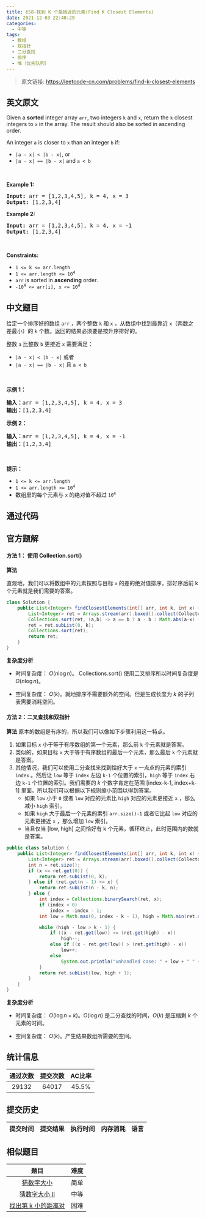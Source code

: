 ```yaml
---
title: 658-找到 K 个最接近的元素(Find K Closest Elements)
date: 2021-12-03 22:40:29
categories:
  - 中等
tags:
  - 数组
  - 双指针
  - 二分查找
  - 排序
  - 堆（优先队列）
---
```


> 原文链接: https://leetcode-cn.com/problems/find-k-closest-elements


## 英文原文
<div><p>Given a <strong>sorted</strong> integer array <code>arr</code>, two integers <code>k</code> and <code>x</code>, return the <code>k</code> closest integers to <code>x</code> in the array. The result should also be sorted in ascending order.</p>

<p>An integer <code>a</code> is closer to <code>x</code> than an integer <code>b</code> if:</p>

<ul>
	<li><code>|a - x| &lt; |b - x|</code>, or</li>
	<li><code>|a - x| == |b - x|</code> and <code>a &lt; b</code></li>
</ul>

<p>&nbsp;</p>
<p><strong>Example 1:</strong></p>
<pre><strong>Input:</strong> arr = [1,2,3,4,5], k = 4, x = 3
<strong>Output:</strong> [1,2,3,4]
</pre><p><strong>Example 2:</strong></p>
<pre><strong>Input:</strong> arr = [1,2,3,4,5], k = 4, x = -1
<strong>Output:</strong> [1,2,3,4]
</pre>
<p>&nbsp;</p>
<p><strong>Constraints:</strong></p>

<ul>
	<li><code>1 &lt;= k &lt;= arr.length</code></li>
	<li><code>1 &lt;= arr.length &lt;= 10<sup>4</sup></code></li>
	<li><code>arr</code> is sorted in <strong>ascending</strong> order.</li>
	<li><code>-10<sup>4</sup> &lt;= arr[i], x &lt;= 10<sup>4</sup></code></li>
</ul>
</div>

## 中文题目
<div><p>给定一个排序好的数组 <code>arr</code> ，两个整数 <code>k</code> 和 <code>x</code> ，从数组中找到最靠近 <code>x</code>（两数之差最小）的 <code>k</code> 个数。返回的结果必须要是按升序排好的。</p>

<p>整数 <code>a</code> 比整数 <code>b</code> 更接近 <code>x</code> 需要满足：</p>

<ul>
	<li><code>|a - x| < |b - x|</code> 或者</li>
	<li><code>|a - x| == |b - x|</code> 且 <code>a < b</code></li>
</ul>

<p> </p>

<p><strong>示例 1：</strong></p>

<pre>
<strong>输入：</strong>arr = [1,2,3,4,5], k = 4, x = 3
<strong>输出：</strong>[1,2,3,4]
</pre>

<p><strong>示例 2：</strong></p>

<pre>
<strong>输入：</strong>arr = [1,2,3,4,5], k = 4, x = -1
<strong>输出：</strong>[1,2,3,4]
</pre>

<p> </p>

<p><strong>提示：</strong></p>

<ul>
	<li><code>1 <= k <= arr.length</code></li>
	<li><code>1 <= arr.length <= 10<sup>4</sup></code></li>
	<li>数组里的每个元素与 <code>x</code> 的绝对值不超过 <code>10<sup>4</sup></code></li>
</ul>
</div>

## 通过代码
<RecoDemo>
</RecoDemo>


## 官方题解
#### 方法 1： 使用 Collection.sort()

**算法**

直观地，我们可以将数组中的元素按照与目标 `x` 的差的绝对值排序，排好序后前 k 个元素就是我们需要的答案。

```Java []
class Solution {
    public List<Integer> findClosestElements(int[] arr, int k, int x) {
        List<Integer> ret = Arrays.stream(arr).boxed().collect(Collectors.toList());
        Collections.sort(ret, (a,b) -> a == b ? a - b : Math.abs(a-x) - Math.abs(b-x));
        ret = ret.subList(0, k);
        Collections.sort(ret);
        return ret;
    }
}
```

**复杂度分析**

* 时间复杂度： $O(n\log n)$。 Collections.sort() 使用二叉排序所以时间复杂度是 $O(n\log n)$。

* 空间复杂度： $O(k)$。就地排序不需要额外的空间。但是生成长度为 $k$ 的子列表需要消耗空间。

#### 方法 2：二叉查找和双指针

**算法**
原本的数组是有序的，所以我们可以像如下步骤利用这一特点。
1. 如果目标 `x` 小于等于有序数组的第一个元素，那么前 `k` 个元素就是答案。
2. 类似的，如果目标 `x` 大于等于有序数组的最后一个元素，那么最后 `k` 个元素就是答案。
3. 其他情况，我们可以使用二分查找来找到恰好大于 `x` 一点点的元素的索引 `index` 。然后让 `low` 等于 `index` 左边 `k-1` 个位置的索引，`high` 等于 `index` 右边 `k-1` 个位置的索引。我们需要的 $k$ 个数字肯定在范围 [index-k-1, index+k-1] 里面。所以我们可以根据以下规则缩小范围以得到答案。
    * 如果 `low` 小于 `0` 或者 `low` 对应的元素比 `high` 对应的元素更接近 `x` ，那么减小 `high` 索引。
    * 如果 `high` 大于最后一个元素的索引 `arr.size()-1` 或者它比起 `low` 对应的元素更接近 `x` ，那么增加 `low` 索引。
    * 当且仅当 [low, high] 之间恰好有 k 个元素，循环终止，此时范围内的数就是答案。

```Java []
public class Solution {
 	public List<Integer> findClosestElements(int[] arr, int k, int x) {
        List<Integer> ret = Arrays.stream(arr).boxed().collect(Collectors.toList());
		int n = ret.size();
		if (x <= ret.get(0)) {
			return ret.subList(0, k);
		} else if (ret.get(n - 1) <= x) {
			return ret.subList(n - k, n);
		} else {
			int index = Collections.binarySearch(ret, x);
			if (index < 0)
				index = -index - 1;
			int low = Math.max(0, index - k - 1), high = Math.min(ret.size() - 1, index + k - 1);

			while (high - low > k - 1) {
				if ((x - ret.get(low)) <= (ret.get(high) - x))
					high--;
				else if ((x - ret.get(low)) > (ret.get(high) - x))
					low++;
				else
					System.out.println("unhandled case: " + low + " " + high);
			}
			return ret.subList(low, high + 1);
		}
	}
}
```

**复杂度分析**

* 时间复杂度： $O(\log n +k)$。$O(\log n)$ 是二分查找的时间，$O(k)$ 是压缩剩 $k$ 个元素的时间。

* 空间复杂度： $O(k)$。产生结果数组所需要的空间。


## 统计信息
| 通过次数 | 提交次数 | AC比率 |
| :------: | :------: | :------: |
|    29132    |    64017    |   45.5%   |

## 提交历史
| 提交时间 | 提交结果 | 执行时间 |  内存消耗  | 语言 |
| :------: | :------: | :------: | :--------: | :--------: |


## 相似题目
|                             题目                             | 难度 |
| :----------------------------------------------------------: | :---------: |
| [猜数字大小](https://leetcode-cn.com/problems/guess-number-higher-or-lower/) | 简单|
| [猜数字大小 II](https://leetcode-cn.com/problems/guess-number-higher-or-lower-ii/) | 中等|
| [找出第 k 小的距离对](https://leetcode-cn.com/problems/find-k-th-smallest-pair-distance/) | 困难|
